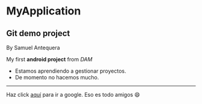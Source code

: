 # MyApplication
## Git demo project
By Samuel Antequera

My first **android project** from _DAM_

* Estamos aprendiendo a gestionar proyectos.
* De momento no hacemos mucho.

---
 
Haz click [aquí](https://www.google.es/) para ir a google.
Eso es todo amigos :smile:
